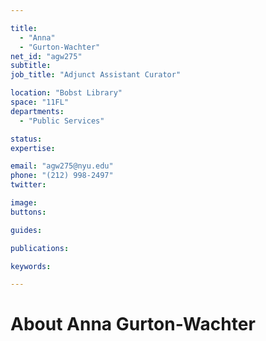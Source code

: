 ```yaml
---

title:
  - "Anna"
  - "Gurton-Wachter"
net_id: "agw275"
subtitle: 
job_title: "Adjunct Assistant Curator"

location: "Bobst Library"
space: "11FL"
departments:
  - "Public Services"

status: 
expertise:

email: "agw275@nyu.edu"
phone: "(212) 998-2497"
twitter: 

image: 
buttons:

guides:

publications:

keywords:

---
```


# About Anna Gurton-Wachter


